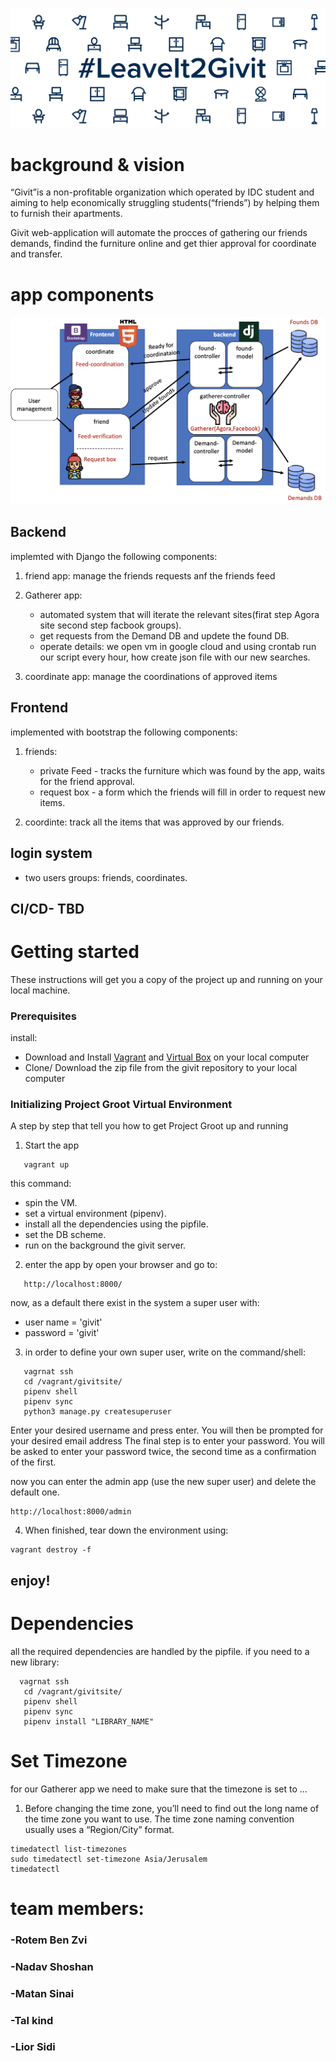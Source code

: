 <div align="center">

![](static/img/leaveit2givit.jpg)

</div>

# background & vision

“Givit”is a non-profitable organization which operated by IDC student and aiming to help economically struggling students(“friends”) by helping them to furnish their apartments.

Givit web-application will automate the procces of gathering our friends demands, findind the furniture online and get thier approval for coordinate and transfer.

# app components

<div align="center">

![](static/img/overview.png)

</div>

## Backend

implemted with Django the following components:

1. friend app: manage the friends requests anf the friends feed

2. Gatherer app:
   - automated system that will iterate the relevant sites(firat step Agora site second step facbook groups).
   - get requests from the Demand DB and updete the found DB.
   - operate details: we open vm in google cloud and using crontab run our script every hour, how create json file with our new searches.

3. coordinate app: manage the coordinations of approved items

## Frontend

implemented with bootstrap the following components:

1. friends:

   - private Feed - tracks the furniture which was found by the app, waits for the friend approval.
   - request box - a form which the friends will fill in order to request new items.

2. coordinte: track all the items that was approved by our friends.

## login system

- two users groups: friends, coordinates.

## CI/CD- TBD

# Getting started

These instructions will get you a copy of the project up and running on your local machine.

### Prerequisites

install:

- Download and Install [Vagrant](https://www.vagrantup.com/) and [Virtual Box](https://www.virtualbox.org/) on your local computer
- Clone/ Download the zip file from the givit repository to your local computer

### Initializing Project Groot Virtual Environment

A step by step  that tell you how to get Project Groot up and running

1. Start the app

```
   vagrant up
```
this command:
- spin the VM.
- set a virtual environment (pipenv).
- install all the dependencies using the pipfile.
- set the DB scheme.
- run on the background the givit server.


2. enter the app by open your browser and go to:

```
   http://localhost:8000/
```
now, as a default there exist in the system a super user with:
- user name = 'givit'
- password = 'givit'
3. in order to define your own super user, write on the command/shell:

```
   vagrnat ssh
   cd /vagrant/givitsite/
   pipenv shell
   pipenv sync
   python3 manage.py createsuperuser
```

Enter your desired username and press enter.
You will then be prompted for your desired email address
The final step is to enter your password. You will be asked to enter your password twice, the second time as a confirmation of the first.

 now you can enter the admin app (use the new super user) and delete the default one.
```
http://localhost:8000/admin
```

4. When finished, tear down the environment using:

```
vagrant destroy -f
```
## enjoy!
# Dependencies

all the required dependencies are handled by the pipfile.
if you need to a new library:

```
  vagrnat ssh
   cd /vagrant/givitsite/
   pipenv shell
   pipenv sync
   pipenv install "LIBRARY_NAME"
```
# Set Timezone

for our Gatherer app we need to make sure that the timezone is set to ...

1. Before changing the time zone, you’ll need to find out the long name of the time zone you want to use. The time zone naming convention usually uses a “Region/City” format.

```
timedatectl list-timezones
sudo timedatectl set-timezone Asia/Jerusalem
timedatectl
```
# team members:

### -Rotem Ben Zvi

### -Nadav Shoshan

### -Matan Sinai

### -Tal kind

### -Lior Sidi
